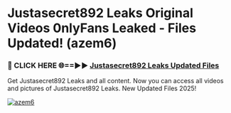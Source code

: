 # Justasecret892 Leaks Original Videos 0nlyFans Leaked - Files Updated! (azem6)

<h3>🔴 CLICK HERE 🌐==►► <a href="https://tinyurl.com/2jnfzry5" rel="nofollow">Justasecret892 Leaks Updated Files</a></h3>

Get Justasecret892 Leaks and all content. Now you can access all videos and pictures of Justasecret892 Leaks. New Updated Files 2025!

[![azem6](https://i.imgur.com/GyGTBgg.gif)](https://tinyurl.com/2jnfzry5)
